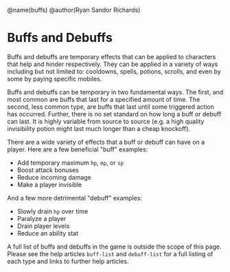 @name(buffs)
@author(Ryan Sandor Richards)

# Buffs and Debuffs
Buffs and debuffs are temporary effects that can be applied to characters that
help and hinder respectively. They can be applied in a variety of ways including
but not limited to: cooldowns, spells, potions, scrolls, and even by some by
paying specific mobiles.

Buffs and debuffs can be temporary in two fundamental ways. The first, and most
common are buffs that last for a specified amount of time. The second, less
common type, are buffs that last until some triggered action has occurred.
Further, there is no set standard on how long a buff or debuff can last. It is
highly variable from source to source (e.g. a high quality invisibility potion
might last much longer than a cheap knockoff).

There are a wide variety of effects that a buff or debuff can have on a player.
Here are a few beneficial "buff" examples:

- Add temporary maximum `hp`, `mp`, or `sp`
- Boost attack bonuses
- Reduce incoming damage
- Make a player invisible

And a few more detrimental "debuff" examples:

- Slowly drain `hp` over time
- Paralyze a player
- Drain player levels
- Reduce an ability stat

A full list of buffs and debuffs in the game is outside the scope of this page.
Please see the help articles `buff-list` and `debuff-list` for a full listing of
each type and links to further help articles.
